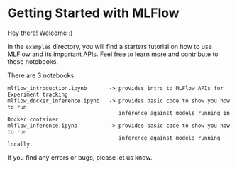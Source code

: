 # Getting Started with MLFlow

Hey there! Welcome :)

In the `examples` directory, you will find a starters tutorial on how to use
MLFlow and its important APIs. Feel free to learn more and contribute to these
notebooks.

There are 3 notebooks

    mlflow_introduction.ipynb       -> provides intro to MLFlow APIs for Experiment tracking
    mlflow_docker_inference.ipynb   -> provides basic code to show you how to run 
                                       inference against models running in Docker container
    mlflow_inference.ipynb          -> provides basic code to show you how to run
                                       inference against models running locally.

If you find any errors or bugs, please let us know.